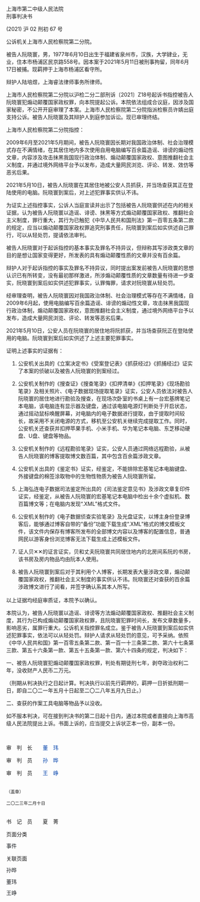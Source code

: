<p>
    上海市第二中级人民法院&nbsp;<br/>刑事判决书
</p>
<p>
    (2021) 沪 02 刑初 67 号
</p>
<p>
    公诉机关上海市人民检察院第二分院。
</p>
<p>
    被告人阮晓寰，男，1977年6月10日出生于福建省泉州市，汉族，大学肄业，无业，住本市杨浦区民京路558号。因本案于2021年5月11日被刑事拘留，同年6月17日被捕。现羁押于上海市杨浦区看守所。
</p>
<p>
    辩护人陆培煜，上海睿法律师事务所律师。
</p>
<p>
    上海市人民检察院第二分院以沪检二分二部刑诉〔2021〕Z18号起诉书指控被告人阮晓寰犯煽动颠覆国家政权罪，向本院提起公诉。本院依法组成合议庭，因涉及国家秘密，不公开开庭审理了本案。上海市人民检察院第二分院指派检察员许婧出庭支持公诉。被告人阮晓寰及其辩护人到庭参加诉讼。现已审理终结。
</p>
<p>
    上海市人民检察院第二分院指控：
</p>
<p>
    2009年6月至2021年5月期间，被告人阮晓寰因长期对我国政治体制、社会治理模式存在不满情绪，在其居住地内多次使用自用电脑编写百余篇造谣、诽谤的煽动性文章，内容涉及攻击抹黑我国现行政治体制、煽动颠覆国家政权、意图推翻社会主义制度，并通过境外网络平台予以发布，造成大量网民浏览、评论、转发、效仿等恶劣后果。
</p>
<p>
    2021年5月10日，被告人阮晓寰在其居住地被公安人员抓获，并当场查获其正在登陆使用的电脑。阮晓寰到案后，对上述犯罪事实供认不讳。
</p>
<p>
    为证实上述指控事实，公诉人当庭宣读并出示了包括被告人阮晓寰供述在内的相关证据，认为被告人阮晓寰以造谣、诽谤、抹黑等方式煽动颠覆国家政权、推翻社会主义制度，罪行重大，其行为已触犯《中华人民共和国刑法》第一百零五条第二款的规定，应当以煽动颠覆国家政权罪追究刑事责任，阮晓寰到案后如实供述自己罪行，可以从轻处罚，提请依法审判。
</p>
<p>
    被告人阮晓寰对于起诉指控的基本事实及罪名不持异议，但辩称其写涉政类文章的目的是想让国家变得更好，所发表的具有煽动颠覆性质的文章并没有百余篇。
</p>
<p>
    辩护人对于起诉指控的事实及罪名不持异议，同时提出案发前被告人阮晓寰的思想认识已有所转变，没有最初那样激进，所涉煽动颠覆性质的文章数量有待进一步查实，阮晓寰到案后如实供述犯罪事实，认罪悔罪，请求对阮晓寰从轻处罚。
</p>
<p>
    经审理查明，被告人阮晓寰因对我国政治体制、社会治理模式等存在不满情绪，自2009年6月起，使用电脑编写百余篇造谣、诽谤的煽动性文章，攻击抹黑我国现行政治体制，煽动颠覆国家政权，意图推翻社会主义制度，通过境外网络平台予以发布，造成大量网民浏览、评论、转发等恶劣后果。
</p>
<p>
    2021年5月10日，公安人员在阮晓寰的居住地将阮抓获，并当场查获阮正在登陆使用的电脑。阮晓寰到案后如实供述了上述主要犯罪事实。
</p>
<p>
    证明上述事实的证据有：
</p>
<ol style="box-sizing: border-box; margin-block: 0px 16px; margin-bottom: 16px; margin-inline: 0px; padding-inline-start: 32px; padding-left: 32px;" class=" list-paddingleft-2">
    <li>
        <p>
            公安机关出具的《立案决定书》《受案登记表》《抓获经过》《抓捕经过》证实了本案的侦破以及被告人阮晓寰的到案经过。
        </p>
    </li>
    <li>
        <p>
            公安机关制作的《搜查证》《搜查笔录》《扣押清单》《扣押笔录》《现场勘验笔录》及相关照片、《电子数据现场提取笔录》证实，公安人员依法对被告人阮晓寰的居住地进行勘验及搜查，在现场次卧室的书桌上有一台宏基牌笔记本电脑，该电脑连有显示器及键盘，通过该电脑电源灯判断处于开启状态，通过摇动鼠标唤醒屏幕，对电脑内的电子数据进行提取，由于提取时间较长，故采用不关闭电源的方式，移机至公安机关继续完成提取工作。同时，公安机关还查获并扣押苹果手机、小米手机、华为笔记本电脑、东芝移动硬盘、U盘、键盘等物品。
        </p>
    </li>
    <li>
        <p>
            公安机关制作的《远程勘验笔录》证实，公安人员通过网络远程勘验，从被告人阮晓寰的博客提取博文数百篇，其中包含百余篇涉政文章。
        </p>
    </li>
    <li>
        <p>
            公安机关出具的《鉴定书》证实，经鉴定，不能排除宏基笔记本电脑键盘、外接键盘的棉签涂取物中的生物性物质为被告人阮晓寰所留。
        </p>
    </li>
    <li>
        <p>
            上海弘连电子数据司法鉴定所出具的《司法鉴定意见书》及涉政文章复印件证实，经鉴定，从被告人阮晓寰的宏基笔记本电脑中检出十余个虚拟机、数百篇博文等；在电脑内发现“.XML”格式文件。
        </p>
    </li>
    <li>
        <p>
            公安机关制作的《电子数据侦查实验笔录》及光盘证实，以博主身份登录博客后，能够通过博客自带的“备份”功能下载生成“.XML”格式的博文模板文件，该文件内保存有博客所发布的全部博文内容以及博客的配置信息，普通网民以游客身份浏览博客无法下载生成上述模板文件。
        </p>
    </li>
    <li>
        <p>
            证人贝✕✕的证言证实，贝和丈夫阮晓寰共同居住地内的北房间系阮的书房，该书房及房内物品均由阮本人使用。
        </p>
    </li>
    <li>
        <p>
            被告人阮晓寰到案后对于其利用个人博客，长期发表大量涉政文章，煽动颠覆国家政权，推翻社会主义制度的事实供认不讳。阮晓寰还对查获的百余篇涉政博文进行了阅看，并签字确认系其本人所写。
        </p>
    </li>
</ol>
<p>
    以上证据均经庭审质证，本院予以确认。
</p>
<p>
    本院认为，被告人阮晓寰以造谣、诽谤等方法煽动颠覆国家政权、推翻社会主义制度，其行为已构成煽动颠覆国家政权罪，且阮晓寰犯罪时间长，发布文章数量多，影响恶劣，属罪行重大。公诉机关指控罪名成立。鉴于被告人阮晓寰到案后如实供述犯罪事实，依法可以从轻处罚。辩护人请求从轻处罚的意见，可予采纳。依照《中华人民共和国》第一百零五条第二款、第一百一十三条第二款、第六十七条第三款、第五十六条第一款、第五十五条第一款、第六十四条的规定，判决如下：
</p>
<p>
    一、被告人阮晓寰犯煽动颠覆国家政权罪，判处有期徒刑七年，剥夺政治权利二年，没收财产人民币二万元。
</p>
<p>
    （刑期从判决执行之日起计算。判决执行以前先行羁押的，羁押一日折抵刑期一日，即自二〇二一年五月十日起至二〇二八年五月九日止。）
</p>
<p>
    二、查获的作案工具电脑等物品予以没收。
</p>
<p>
    如不服本判决，可在接到判决书的第二日起十日内，通过本院或者直接向上海市高级人民法院提出上诉。书面上诉的，应当提交上诉状正本一份，副本一份。
</p>
<p>
    &nbsp;
</p>
<p>
    审　判　长　　<a href="https://archive.md/o/MdTEw/https://www.zhina.wiki/p/%E8%91%A3%E7%8E%AE" target="_blank" style="color: rgb(6, 69, 173); box-sizing: border-box; cursor: pointer; text-decoration-line: none; text-decoration-style: solid; text-decoration-color: rgb(6, 69, 173);">董　玮</a>
</p>
<p>
    审　判　员　　<a href="https://archive.md/o/MdTEw/https://www.zhina.wiki/p/%E5%AD%99%E6%99%94" target="_blank" style="color: rgb(6, 69, 173); box-sizing: border-box; cursor: pointer; text-decoration-line: none; text-decoration-style: solid; text-decoration-color: rgb(6, 69, 173);">孙　晔</a>
</p>
<p>
    审　判　员　　<a href="https://archive.md/o/MdTEw/https://www.zhina.wiki/p/%E7%8E%8B%E5%B3%A5" target="_blank" style="color: rgb(6, 69, 173); box-sizing: border-box; cursor: pointer; text-decoration-line: none; text-decoration-style: solid; text-decoration-color: rgb(6, 69, 173);">王　峥</a>
</p>
<p>
    <br/><small>（盖章）</small>
</p>
<p>
    <small>二〇二三年二月十日</small>
</p>
<p>
    <br/>书　记　员　　夏　菁
</p>
<p>
    页面分类
</p>
<p>
    <a href="https://archive.md/o/MdTEw/https://www.zhina.wiki/f/pages.html?category=e994bc4d-ba37-4337-afec-eb72393ad967" target="_blank" style="color: rgb(33, 37, 41); box-sizing: border-box; cursor: pointer; line-height: 1.2; margin-bottom: 8px; margin-top: 0px; text-decoration-line: none; text-decoration-style: solid; text-decoration-color: rgb(33, 37, 41);">事件</a>
</p>
<p>
    关联页面
</p>
<p>
    <a href="https://archive.md/o/MdTEw/https://www.zhina.wiki/p/%E5%AD%99%E6%99%94" target="_blank" style="color: rgb(33, 37, 41); box-sizing: border-box; cursor: pointer; line-height: 1.2; margin-bottom: 8px; margin-top: 0px; text-decoration-line: none; text-decoration-style: solid; text-decoration-color: rgb(33, 37, 41);">孙晔</a>
</p>
<p>
    <a href="https://archive.md/o/MdTEw/https://www.zhina.wiki/p/%E8%91%A3%E7%8E%AE" target="_blank" style="color: rgb(33, 37, 41); box-sizing: border-box; cursor: pointer; line-height: 1.2; margin-bottom: 8px; margin-top: 0px; text-decoration-line: none; text-decoration-style: solid; text-decoration-color: rgb(33, 37, 41);">董玮</a>
</p>
<p>
    <a href="https://archive.md/o/MdTEw/https://www.zhina.wiki/p/%E7%8E%8B%E5%B3%A5" target="_blank" style="color: rgb(33, 37, 41); box-sizing: border-box; cursor: pointer; line-height: 1.2; margin-bottom: 8px; margin-top: 0px; text-decoration-line: none; text-decoration-style: solid; text-decoration-color: rgb(33, 37, 41);">王峥</a>
</p>
<p>
    <br/>
</p>
